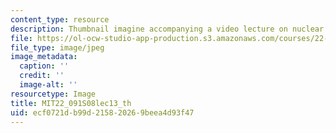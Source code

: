```yaml
---
content_type: resource
description: Thumbnail imagine accompanying a video lecture on nuclear reactor safety.
file: https://ol-ocw-studio-app-production.s3.amazonaws.com/courses/22-091-nuclear-reactor-safety-spring-2008/ecf0721db99d215820269beea4d93f47_MIT22_091S08lec13_th.jpg
file_type: image/jpeg
image_metadata:
  caption: ''
  credit: ''
  image-alt: ''
resourcetype: Image
title: MIT22_091S08lec13_th
uid: ecf0721d-b99d-2158-2026-9beea4d93f47
---
```

